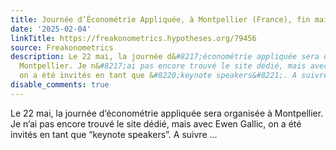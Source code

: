 ```yaml
---
title: Journée d’Économétrie Appliquée, à Montpellier (France), fin mai
date: '2025-02-04'
linkTitle: https://freakonometrics.hypotheses.org/79456
source: Freakonometrics
description: Le 22 mai, la journée d&#8217;économétrie appliquée sera organisée à
  Montpellier. Je n&#8217;ai pas encore trouvé le site dédié, mais avec Ewen Gallic,
  on a été invités en tant que &#8220;keynote speakers&#8221;. A suivre ...
disable_comments: true
---
```

Le 22 mai, la journée d&#8217;économétrie appliquée sera organisée à Montpellier. Je n&#8217;ai pas encore trouvé le site dédié, mais avec Ewen Gallic, on a été invités en tant que &#8220;keynote speakers&#8221;. A suivre ...